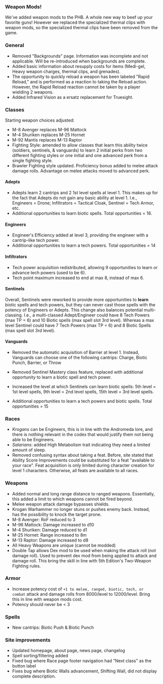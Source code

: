 ### Weapon Mods!
We've added weapon mods to the PHB. A whole new way to beef up your favorite guns! However we replaced the specialized thermal clips
with weapon mods, so the specialized thermal clips have been removed from the game.

### General
* Removed "Backgrounds" page. Information was incomplete and not applicable. Will be re-introduced when backgrounds are complete.
* Added basic information about resupply costs for items (Medi-gel, Heavy weapon charges, thermal clips, and grenades).
* The opportunity to quickly reload a weapon has been labeled "Rapid Reload," and is performed as a reaction to taking the Reload action.
However, the Rapid Reload reaction cannot be taken by a player wielding 2 weapons.
* Added Infrared Vision as a ersatz replacement for Truesight.

### Classes
Starting weapon choices adjusted:
* M-8 Avenger replaces M-96 Mattock
* M-4 Shuriken replaces M-25 Hornet
* M-92 Mantis replaces M-13 Raptor
* Fighting Style: amended to allow classes that learn this ability twice (soldiers, sentinels, & vanguards) to learn 2 initial perks from two different fighting styles or
one initial and one advanced perk from a single fighting style.
* Brawler Fighting style updated. Proficiency bonus added to melee attack damage rolls. Advantage on melee attacks moved to advanced perk.

#### Adepts
* Adepts learn 2 cantrips and 2 1st level spells at level 1. This makes up for the fact that Adepts do not gain any basic ability at level 1.
I.e., Engineers = Drone; Infiltrators = Tactical Cloak, Sentinel = Tech Armor, etc.
* Additional opportunities to learn biotic spells. Total opportunities = 16.

#### Engineers
* Engineer's Efficiency added at level 3, providing the engineer with a cantrip-like tech power.
* Additional opportunities to learn a tech powers. Total opportunities = 14

#### Infiltrators
* Tech power acquisition redistributed, allowing 9 opportunities to learn or advance tech powers (used to be 6).
* Tech point maximum increased to end at max 8, instead of max 6.

#### Sentinels
Overall, Sentinels were reworked to provide more opportunities to __learn__ biotic spells and tech powers, but they can never
cast those spells with the potency of Engineers or Adepts. This change also balances potential multi-classing. I.e., a multi-classed
Adept/Engineer could have 8 Tech Powers (max TP = 6) and 10 Biotic spells (max spell slot 3rd level). Whereas a max level Sentinel
could have 7 Tech Powers (max TP = 6) and 8 Biotic Spells (max spell slot 3rd level).

#### Vanguards
* Removed the automatic acquisition of Barrier at level 1. Instead, Vanguards can choose one of the following cantrips: Charge, Biotic Punch, Barrier, or Throw

* Removed Sentinel Mastery class feature, replaced with additional opportunity to learn a biotic spell and tech power.
* Increased the level at which Sentinels can learn biotic spells: 5th level = 1st level spells, 9th level = 2nd level spells, 15th level = 3rd level spells.
* Additional opportunities to learn a tech powers and biotic spells. Total opportunities = 15

### Races
* _Krogans_ can be Engineers, this is in line with the Andromeda lore, and there is nothing relevant in the codex that would justify them
not being able to be Engineers.
* _Salarians_: added High Metabolism trait indicating they need a limited amount of sleep.
* Removed confusing syntax about taking a feat. Before, site stated that Ability Score Improvements could be substituted for a feat "available to your race".
Feat acquisition is only limited during character creation for level 1 characters. Otherwise, all feats are available to all races.


### Weapons
* Added normal and long range distance to ranged weapons. Essentially, this added a limit to which weapons cannot be fired beyond.
* Melee weapon attack damage bypasses shields.
* Krogan Warhammer no longer stuns or pushes enemy back. Instead, has the possibility to knock the target prone.
* M-8 Avenger: RoF reduced to 3
* M-96 Mattock: Damage increased to d10
* M-4 Shuriken: Damage reduced to d1
* M-25 Hornet: Range increased to 8m
* M-13 Raptor: Damage increased to d8
* All Heavy Weapons are unique (cannot be modded)
* Double Tap allows Dex mod to be used when making the attack roll (not damage roll). Used to prevent dex mod from being applied to attack and damage roll. This bring the skill in line
with 5th Edition's Two-Weapon Fighting rules.

### Armor
* Increase potency cost of `+1 to melee, ranged, biotic, tech, or combat` attack and damage rolls from 8000/level to 12000/level. Bring this in line
with weapon mods cost.
* Potency should never be < 3

### Spells
* New cantrips: Biotic Push & Biotic Punch


### Site improvements
* Updated homepage, about page, news page, changelog
* Spell sorting/filtering added
* Fixed bug where Race page footer navigation had "Next class" as the button label
* Fixes bug where Biotic Walls advancement, Shifting Wall, did not display complete description.
